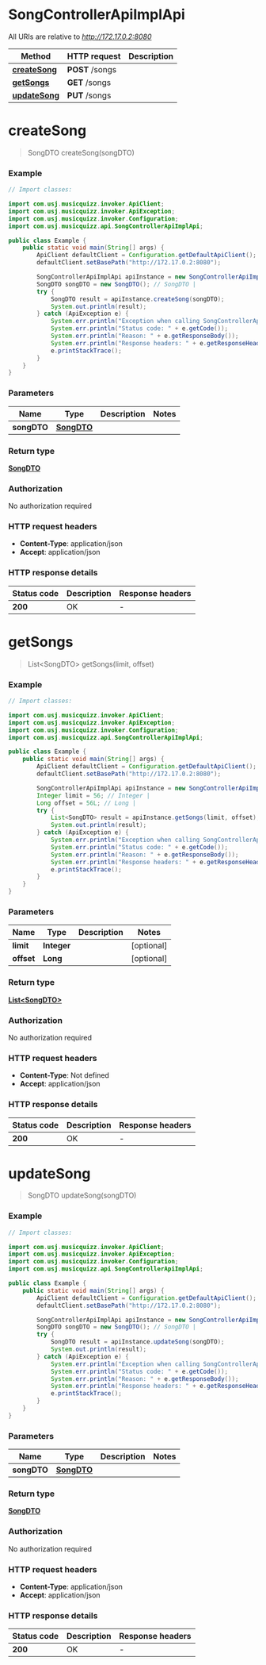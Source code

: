 # SongControllerApiImplApi

All URIs are relative to *http://172.17.0.2:8080*

| Method | HTTP request | Description |
|------------- | ------------- | -------------|
| [**createSong**](SongControllerApiImplApi.md#createSong) | **POST** /songs |  |
| [**getSongs**](SongControllerApiImplApi.md#getSongs) | **GET** /songs |  |
| [**updateSong**](SongControllerApiImplApi.md#updateSong) | **PUT** /songs |  |


<a id="createSong"></a>
# **createSong**
> SongDTO createSong(songDTO)



### Example

```java
// Import classes:

import com.usj.musicquizz.invoker.ApiClient;
import com.usj.musicquizz.invoker.ApiException;
import com.usj.musicquizz.invoker.Configuration;
import com.usj.musicquizz.api.SongControllerApiImplApi;

public class Example {
    public static void main(String[] args) {
        ApiClient defaultClient = Configuration.getDefaultApiClient();
        defaultClient.setBasePath("http://172.17.0.2:8080");

        SongControllerApiImplApi apiInstance = new SongControllerApiImplApi(defaultClient);
        SongDTO songDTO = new SongDTO(); // SongDTO | 
        try {
            SongDTO result = apiInstance.createSong(songDTO);
            System.out.println(result);
        } catch (ApiException e) {
            System.err.println("Exception when calling SongControllerApiImplApi#createSong");
            System.err.println("Status code: " + e.getCode());
            System.err.println("Reason: " + e.getResponseBody());
            System.err.println("Response headers: " + e.getResponseHeaders());
            e.printStackTrace();
        }
    }
}
```

### Parameters

| Name | Type | Description  | Notes |
|------------- | ------------- | ------------- | -------------|
| **songDTO** | [**SongDTO**](SongDTO.md)|  | |

### Return type

[**SongDTO**](SongDTO.md)

### Authorization

No authorization required

### HTTP request headers

 - **Content-Type**: application/json
 - **Accept**: application/json

### HTTP response details
| Status code | Description | Response headers |
|-------------|-------------|------------------|
| **200** | OK |  -  |

<a id="getSongs"></a>
# **getSongs**
> List&lt;SongDTO&gt; getSongs(limit, offset)



### Example

```java
// Import classes:

import com.usj.musicquizz.invoker.ApiClient;
import com.usj.musicquizz.invoker.ApiException;
import com.usj.musicquizz.invoker.Configuration;
import com.usj.musicquizz.api.SongControllerApiImplApi;

public class Example {
    public static void main(String[] args) {
        ApiClient defaultClient = Configuration.getDefaultApiClient();
        defaultClient.setBasePath("http://172.17.0.2:8080");

        SongControllerApiImplApi apiInstance = new SongControllerApiImplApi(defaultClient);
        Integer limit = 56; // Integer | 
        Long offset = 56L; // Long | 
        try {
            List<SongDTO> result = apiInstance.getSongs(limit, offset);
            System.out.println(result);
        } catch (ApiException e) {
            System.err.println("Exception when calling SongControllerApiImplApi#getSongs");
            System.err.println("Status code: " + e.getCode());
            System.err.println("Reason: " + e.getResponseBody());
            System.err.println("Response headers: " + e.getResponseHeaders());
            e.printStackTrace();
        }
    }
}
```

### Parameters

| Name | Type | Description  | Notes |
|------------- | ------------- | ------------- | -------------|
| **limit** | **Integer**|  | [optional] |
| **offset** | **Long**|  | [optional] |

### Return type

[**List&lt;SongDTO&gt;**](SongDTO.md)

### Authorization

No authorization required

### HTTP request headers

 - **Content-Type**: Not defined
 - **Accept**: application/json

### HTTP response details
| Status code | Description | Response headers |
|-------------|-------------|------------------|
| **200** | OK |  -  |

<a id="updateSong"></a>
# **updateSong**
> SongDTO updateSong(songDTO)



### Example

```java
// Import classes:

import com.usj.musicquizz.invoker.ApiClient;
import com.usj.musicquizz.invoker.ApiException;
import com.usj.musicquizz.invoker.Configuration;
import com.usj.musicquizz.api.SongControllerApiImplApi;

public class Example {
    public static void main(String[] args) {
        ApiClient defaultClient = Configuration.getDefaultApiClient();
        defaultClient.setBasePath("http://172.17.0.2:8080");

        SongControllerApiImplApi apiInstance = new SongControllerApiImplApi(defaultClient);
        SongDTO songDTO = new SongDTO(); // SongDTO | 
        try {
            SongDTO result = apiInstance.updateSong(songDTO);
            System.out.println(result);
        } catch (ApiException e) {
            System.err.println("Exception when calling SongControllerApiImplApi#updateSong");
            System.err.println("Status code: " + e.getCode());
            System.err.println("Reason: " + e.getResponseBody());
            System.err.println("Response headers: " + e.getResponseHeaders());
            e.printStackTrace();
        }
    }
}
```

### Parameters

| Name | Type | Description  | Notes |
|------------- | ------------- | ------------- | -------------|
| **songDTO** | [**SongDTO**](SongDTO.md)|  | |

### Return type

[**SongDTO**](SongDTO.md)

### Authorization

No authorization required

### HTTP request headers

 - **Content-Type**: application/json
 - **Accept**: application/json

### HTTP response details
| Status code | Description | Response headers |
|-------------|-------------|------------------|
| **200** | OK |  -  |

